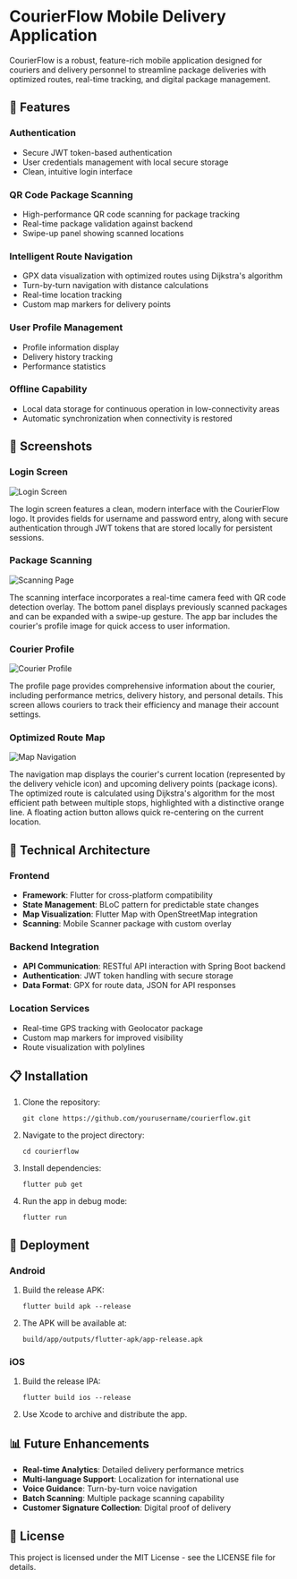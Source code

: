# CourierFlow Mobile Delivery Application

CourierFlow is a robust, feature-rich mobile application designed for couriers and delivery personnel to streamline package deliveries with optimized routes, real-time tracking, and digital package management.

## 📱 Features

### Authentication
- Secure JWT token-based authentication
- User credentials management with local secure storage
- Clean, intuitive login interface

### QR Code Package Scanning
- High-performance QR code scanning for package tracking
- Real-time package validation against backend
- Swipe-up panel showing scanned locations

### Intelligent Route Navigation
- GPX data visualization with optimized routes using Dijkstra's algorithm
- Turn-by-turn navigation with distance calculations
- Real-time location tracking
- Custom map markers for delivery points

### User Profile Management
- Profile information display
- Delivery history tracking
- Performance statistics

### Offline Capability
- Local data storage for continuous operation in low-connectivity areas
- Automatic synchronization when connectivity is restored

## 📸 Screenshots

### Login Screen
![Login Screen](https://raw.githubusercontent.com/vrtkarim/courierflowapp/refs/heads/main/login.jpg)

The login screen features a clean, modern interface with the CourierFlow logo. It provides fields for username and password entry, along with secure authentication through JWT tokens that are stored locally for persistent sessions.

### Package Scanning
![Scanning Page](https://raw.githubusercontent.com/vrtkarim/courierflowapp/refs/heads/main/scanning.jpg)

The scanning interface incorporates a real-time camera feed with QR code detection overlay. The bottom panel displays previously scanned packages and can be expanded with a swipe-up gesture. The app bar includes the courier's profile image for quick access to user information.

### Courier Profile
![Courier Profile](https://raw.githubusercontent.com/vrtkarim/courierflowapp/refs/heads/main/profile.jpg)

The profile page provides comprehensive information about the courier, including performance metrics, delivery history, and personal details. This screen allows couriers to track their efficiency and manage their account settings.

### Optimized Route Map
![Map Navigation](https://raw.githubusercontent.com/vrtkarim/courierflowapp/refs/heads/main/map.jpg)

The navigation map displays the courier's current location (represented by the delivery vehicle icon) and upcoming delivery points (package icons). The optimized route is calculated using Dijkstra's algorithm for the most efficient path between multiple stops, highlighted with a distinctive orange line. A floating action button allows quick re-centering on the current location.

## 🔧 Technical Architecture

### Frontend
- **Framework**: Flutter for cross-platform compatibility
- **State Management**: BLoC pattern for predictable state changes
- **Map Visualization**: Flutter Map with OpenStreetMap integration
- **Scanning**: Mobile Scanner package with custom overlay

### Backend Integration
- **API Communication**: RESTful API interaction with Spring Boot backend
- **Authentication**: JWT token handling with secure storage
- **Data Format**: GPX for route data, JSON for API responses

### Location Services
- Real-time GPS tracking with Geolocator package
- Custom map markers for improved visibility
- Route visualization with polylines

## 📋 Installation

1. Clone the repository:
   ```
   git clone https://github.com/yourusername/courierflow.git
   ```

2. Navigate to the project directory:
   ```
   cd courierflow
   ```

3. Install dependencies:
   ```
   flutter pub get
   ```

4. Run the app in debug mode:
   ```
   flutter run
   ```

## 🚀 Deployment

### Android
1. Build the release APK:
   ```
   flutter build apk --release
   ```

2. The APK will be available at:
   ```
   build/app/outputs/flutter-apk/app-release.apk
   ```

### iOS
1. Build the release IPA:
   ```
   flutter build ios --release
   ```

2. Use Xcode to archive and distribute the app.

## 📊 Future Enhancements

- **Real-time Analytics**: Detailed delivery performance metrics
- **Multi-language Support**: Localization for international use
- **Voice Guidance**: Turn-by-turn voice navigation
- **Batch Scanning**: Multiple package scanning capability
- **Customer Signature Collection**: Digital proof of delivery

## 📜 License

This project is licensed under the MIT License - see the LICENSE file for details.


